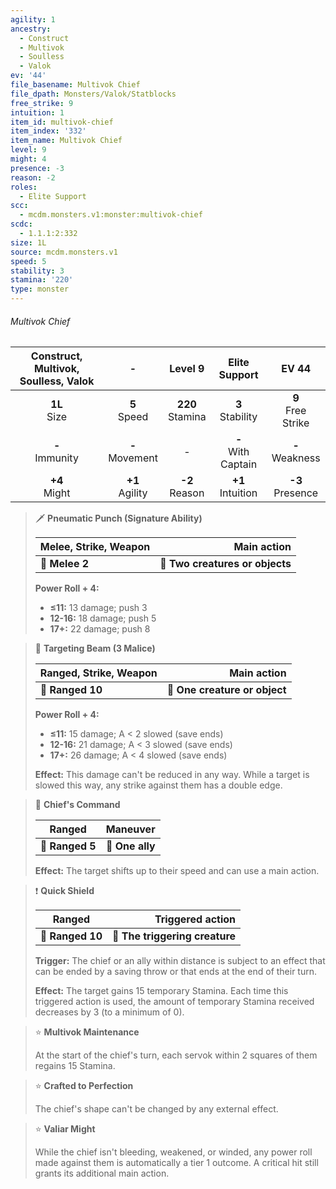 ```yaml
---
agility: 1
ancestry:
  - Construct
  - Multivok
  - Soulless
  - Valok
ev: '44'
file_basename: Multivok Chief
file_dpath: Monsters/Valok/Statblocks
free_strike: 9
intuition: 1
item_id: multivok-chief
item_index: '332'
item_name: Multivok Chief
level: 9
might: 4
presence: -3
reason: -2
roles:
  - Elite Support
scc:
  - mcdm.monsters.v1:monster:multivok-chief
scdc:
  - 1.1.1:2:332
size: 1L
source: mcdm.monsters.v1
speed: 5
stability: 3
stamina: '220'
type: monster
---
```


###### Multivok Chief

| Construct, Multivok, Soulless, Valok |          -          |       Level 9        |      Elite Support      |         EV 44          |
| :----------------------------------: | :-----------------: | :------------------: | :---------------------: | :--------------------: |
|           **1L**<br/> Size           |  **5**<br/> Speed   | **220**<br/> Stamina |  **3**<br/> Stability   | **9**<br/> Free Strike |
|         **-**<br/> Immunity          | **-**<br/> Movement |          -           | **-**<br/> With Captain |  **-**<br/> Weakness   |
|          **+4**<br/> Might           | **+1**<br/> Agility |  **-2**<br/> Reason  |  **+1**<br/> Intuition  |  **-3**<br/> Presence  |

<!-- -->
> 🗡 **Pneumatic Punch (Signature Ability)**
>
> | **Melee, Strike, Weapon** |                 **Main action** |
> | ------------------------- | ------------------------------: |
> | **📏 Melee 2**            | **🎯 Two creatures or objects** |
>
> **Power Roll + 4:**
>
> - **≤11:** 13 damage; push 3
> - **12-16:** 18 damage; push 5
> - **17+:** 22 damage; push 8

<!-- -->
> 🏹 **Targeting Beam (3 Malice)**
>
> | **Ranged, Strike, Weapon** |               **Main action** |
> | -------------------------- | ----------------------------: |
> | **📏 Ranged 10**           | **🎯 One creature or object** |
>
> **Power Roll + 4:**
>
> - **≤11:** 15 damage; A < 2 slowed (save ends)
> - **12-16:** 21 damage; A < 3 slowed (save ends)
> - **17+:** 26 damage; A < 4 slowed (save ends)
>
> **Effect:** This damage can't be reduced in any way. While a target is slowed this way, any strike against them has a double edge.

<!-- -->
> 🏹 **Chief's Command**
>
> | **Ranged**      |    **Maneuver** |
> | --------------- | --------------: |
> | **📏 Ranged 5** | **🎯 One ally** |
>
> **Effect:** The target shifts up to their speed and can use a main action.

<!-- -->
> ❗️ **Quick Shield**
>
> | **Ranged**       |           **Triggered action** |
> | ---------------- | -----------------------------: |
> | **📏 Ranged 10** | **🎯 The triggering creature** |
>
> **Trigger:** The chief or an ally within distance is subject to an effect that can be ended by a saving throw or that ends at the end of their turn.
>
> **Effect:** The target gains 15 temporary Stamina. Each time this triggered action is used, the amount of temporary Stamina received decreases by 3 (to a minimum of 0).

<!-- -->
> ⭐️ **Multivok Maintenance**
>
> At the start of the chief's turn, each servok within 2 squares of them regains 15 Stamina.

<!-- -->
> ⭐️ **Crafted to Perfection**
>
> The chief's shape can't be changed by any external effect.

<!-- -->
> ⭐️ **Valiar Might**
>
> While the chief isn't bleeding, weakened, or winded, any power roll made against them is automatically a tier 1 outcome. A critical hit still grants its additional main action.
